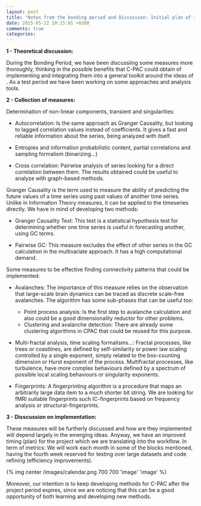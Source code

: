 ```yaml
---
layout: post
title: "Notes from the bonding period and Discussion: Initial plan of implementation"
date: 2015-05-22 10:15:01 +0200
comments: true
categories: 
---
```




__1 - Theoretical discussion:__
  

During the Bonding Period, we have been discussiing some measures more thoroughly, thinking in the possible benefits that C-PAC could obtain of implementing and integrating them into a general toolkit around the ideas of . As a test period we have been working on some approaches and analysis tools.




__2 - Collection of measures:__ 


Determination of non-linear components, transient and singularities:

-  Autocorrelation: Is the same approach as Granger Causality, but looking to lagged correlation values instead of coefficients. It gives a fast and reliable information about the series, being analyzed with itself.
 
 - Entropies and information probabilistic content, partial correlations and sampling formalism (binarizing...) 




- Cross correlation: Pairwise analysis of series looking for a direct correlation between them. The results obtained could be useful to analyze with graph-based methods.

Granger Causality  is the term used to measure the ability of predicting the future values of a time series using past values of another time series. Unlike in Information Theory measures, it can be applied to the timeseries directly. We have in mind of developing two methods:

 - Granger Causality Test: This test is a statistical hypothesis test for determining whether one time series is useful in forecasting another, using GC terms.

 - Pairwise GC: This measure excludes the effect of other series in the GC calculation in the multivariate approach. It has a high computational demand. 
 
Some measures to be effective finding connectivity patterns that could be implemented:

 - Avalanches: The importance of this measure relies on the observation that large-scale brain dynamics can be traced as discrete scale-free avalanches. The algorithm has some sub-phases that can be useful too:
	- Point process analysis: Is the first step to avalanche calculation and also could be a good dimensionality reductor for other problems. 
	- Clustering and avalanche detection: There are already some clustering algorithms in CPAC that could be reused for this purpose.

 - Multi-fractal analysis, time scaling formalisms...:  Fractal processes, like trees or coastlines, are defined by self-similarity or power law scaling controlled by a single exponent, simply related to the box-counting dimension or Hurst exponent of the process. Multifractal processes, like turbulence, have more complex behaviours defined by a spectrum of possible local scaling behaviours or singularity exponents.

 - Fingerprints:  A fingerprinting algorithm is a procedure that maps an arbitrarily large data item to a much shorter bit string. We are looking for fMRI suitable fingerprints such IC-fingerprints based on frequency analysis or structural-fingerprints.

__3 - Disscussion on implementation:__
  
These measures will be furtherly discussed and how are they implemented will depend largely in the emerging ideas. Anyway, we have an improved timing (plan) for the project which we are translating into the workflow. In term of metrics: We will work each month in some of the blocks mentioned, having the fourth week reserved for testing over large datasets and code refining (efficiency improvements).

{% img center /images/calendar.png 700 700 'image' 'image' %} 

Moreover, our intention is to keep developing methods for C-PAC after the project period expires, since we are noticing that this can be a good opportunity of both learning and developing new methods. 
